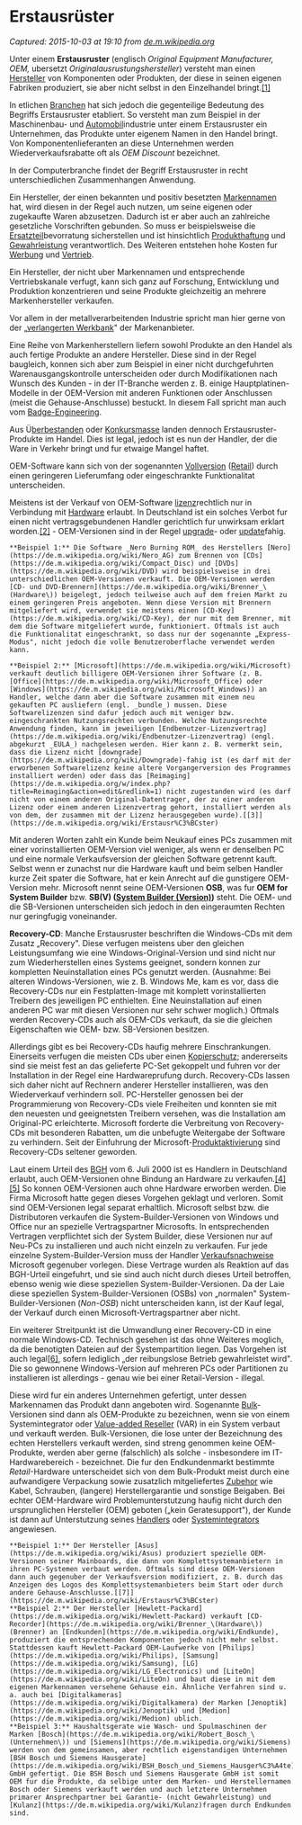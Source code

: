 # Erstausrüster

_Captured: 2015-10-03 at 19:10 from [de.m.wikipedia.org](https://de.m.wikipedia.org/wiki/Erstausr%C3%BCster)_

Unter einem **Erstausruster** (englisch _Original Equipment Manufacturer, OEM,_ ubersetzt _Originalausrustungshersteller_) versteht man einen [Hersteller](https://de.m.wikipedia.org/wiki/Hersteller) von Komponenten oder Produkten, der diese in seinen eigenen Fabriken produziert, sie aber nicht selbst in den Einzelhandel bringt.[[1]](https://de.m.wikipedia.org/wiki/Erstausr%C3%BCster)

In etlichen [Branchen](https://de.m.wikipedia.org/wiki/Wirtschaftszweig) hat sich jedoch die gegenteilige Bedeutung des Begriffs Erstausruster etabliert. So versteht man zum Beispiel in der Maschinenbau- und [Automobil](https://de.m.wikipedia.org/wiki/Automobilindustrie)industrie unter einem Erstausruster ein Unternehmen, das Produkte unter eigenem Namen in den Handel bringt. Von Komponentenlieferanten an diese Unternehmen werden Wiederverkaufsrabatte oft als _OEM Discount_ bezeichnet.

In der Computerbranche findet der Begriff Erstausruster in recht unterschiedlichen Zusammenhangen Anwendung.

Ein Hersteller, der einen bekannten und positiv besetzten [Markennamen](https://de.m.wikipedia.org/wiki/Markenartikel) hat, wird diesen in der Regel auch nutzen, um seine eigenen oder zugekaufte Waren abzusetzen. Dadurch ist er aber auch an zahlreiche gesetzliche Vorschriften gebunden. So muss er beispielsweise die [Ersatzteil](https://de.m.wikipedia.org/wiki/Ersatzteil)bevorratung sicherstellen und ist hinsichtlich [Produkthaftung](https://de.m.wikipedia.org/wiki/Produkthaftung) und [Gewahrleistung](https://de.m.wikipedia.org/wiki/Gew%C3%A4hrleistung) verantwortlich. Des Weiteren entstehen hohe Kosten fur [Werbung](https://de.m.wikipedia.org/wiki/Werbung) und [Vertrieb](https://de.m.wikipedia.org/wiki/Vertrieb).

Ein Hersteller, der nicht uber Markennamen und entsprechende Vertriebskanale verfugt, kann sich ganz auf Forschung, Entwicklung und Produktion konzentrieren und seine Produkte gleichzeitig an mehrere Markenhersteller verkaufen.

Vor allem in der metallverarbeitenden Industrie spricht man hier gerne von der „[verlangerten Werkbank](https://de.m.wikipedia.org/wiki/Verl%C3%A4ngerte_Werkbank)" der Markenanbieter.

Eine Reihe von Markenherstellern liefern sowohl Produkte an den Handel als auch fertige Produkte an andere Hersteller. Diese sind in der Regel baugleich, konnen sich aber zum Beispiel in einer nicht durchgefuhrten Warenausgangskontrolle unterscheiden oder durch Modifikationen nach Wunsch des Kunden - in der IT-Branche werden z. B. einige Hauptplatinen-Modelle in der OEM-Version mit anderen Funktionen oder Anschlussen (meist die Gehause-Anschlusse) bestuckt. In diesem Fall spricht man auch vom [Badge-Engineering](https://de.m.wikipedia.org/wiki/Badge-Engineering).

Aus Ü[berbestanden](https://de.m.wikipedia.org/wiki/%C3%9Cberbestand) oder [Konkursmasse](https://de.m.wikipedia.org/wiki/Konkursmasse) landen dennoch Erstausruster-Produkte im Handel. Dies ist legal, jedoch ist es nun der Handler, der die Ware in Verkehr bringt und fur etwaige Mangel haftet.

OEM-Software kann sich von der sogenannten [Vollversion](https://de.m.wikipedia.org/wiki/Vollversion) ([Retail](https://de.m.wikipedia.org/wiki/Retail)) durch einen geringeren Lieferumfang oder eingeschrankte Funktionalitat unterscheiden.

Meistens ist der Verkauf von OEM-Software [lizenz](https://de.m.wikipedia.org/wiki/Lizenz)rechtlich nur in Verbindung mit [Hardware](https://de.m.wikipedia.org/wiki/Hardware) erlaubt. In Deutschland ist ein solches Verbot fur einen nicht vertragsgebundenen Handler gerichtlich fur unwirksam erklart worden.[[2]](https://de.m.wikipedia.org/wiki/Erstausr%C3%BCster) - OEM-Versionen sind in der Regel [upgrade](https://de.m.wikipedia.org/wiki/Upgrade)\- oder [update](https://de.m.wikipedia.org/wiki/Update)fahig.

    **Beispiel 1:** Die Software _Nero Burning ROM_ des Herstellers [Nero](https://de.m.wikipedia.org/wiki/Nero_AG) zum Brennen von [CDs](https://de.m.wikipedia.org/wiki/Compact_Disc) und [DVDs](https://de.m.wikipedia.org/wiki/DVD) wird beispielsweise in drei unterschiedlichen OEM-Versionen verkauft. Die OEM-Versionen werden [CD- und DVD-Brennern](https://de.m.wikipedia.org/wiki/Brenner_\(Hardware\)) beigelegt, jedoch teilweise auch auf dem freien Markt zu einem geringeren Preis angeboten. Wenn diese Version mit Brennern mitgeliefert wird, verwendet sie meistens einen [CD-Key](https://de.m.wikipedia.org/wiki/CD-Key), der nur mit dem Brenner, mit dem die Software mitgeliefert wurde, funktioniert. Oftmals ist auch die Funktionalitat eingeschrankt, so dass nur der sogenannte „Express-Modus", nicht jedoch die volle Benutzeroberflache verwendet werden kann.

    **Beispiel 2:** [Microsoft](https://de.m.wikipedia.org/wiki/Microsoft) verkauft deutlich billigere OEM-Versionen ihrer Software (z. B. [Office](https://de.m.wikipedia.org/wiki/Microsoft_Office) oder [Windows](https://de.m.wikipedia.org/wiki/Microsoft_Windows)) an Handler, welche dann aber die Software zusammen mit einem neu gekauften PC ausliefern (engl. _bundle_) mussen. Diese Softwarelizenzen sind dafur jedoch auch mit weniger bzw. eingeschrankten Nutzungsrechten verbunden. Welche Nutzungsrechte Anwendung finden, kann im jeweiligen [Endbenutzer-Lizenzvertrag](https://de.m.wikipedia.org/wiki/Endbenutzer-Lizenzvertrag) (engl. abgekurzt _EULA_) nachgelesen werden. Hier kann z. B. vermerkt sein, dass die Lizenz nicht [downgrade](https://de.m.wikipedia.org/wiki/Downgrade)-fahig ist (es darf mit der erworbenen Softwarelizenz keine altere Vorgangerversion des Programmes installiert werden) oder dass das [Reimaging](https://de.m.wikipedia.org/w/index.php?title=Reimaging&action=edit&redlink=1) nicht zugestanden wird (es darf nicht von einem anderen Original-Datentrager, der zu einer anderen Lizenz oder einem anderen Lizenzvertrag gehort, installiert werden als von dem, der zusammen mit der Lizenz herausgegeben wurde).[[3]](https://de.m.wikipedia.org/wiki/Erstausr%C3%BCster)

Mit anderen Worten zahlt ein Kunde beim Neukauf eines PCs zusammen mit einer vorinstallierten OEM-Version viel weniger, als wenn er denselben PC und eine normale Verkaufsversion der gleichen Software getrennt kauft. Selbst wenn er zunachst nur die Hardware kauft und beim selben Handler kurze Zeit spater die Software, hat er kein Anrecht auf die gunstigere OEM-Version mehr. Microsoft nennt seine OEM-Versionen **OSB**, was fur **OEM for System Builder** bzw. **SB(V) ([System Builder (Version)](https://de.m.wikipedia.org/wiki/System_Builder_Version))** steht. Die OEM- und die SB-Versionen unterscheiden sich jedoch in den eingeraumten Rechten nur geringfugig voneinander.

**Recovery-CD**: Manche Erstausruster beschriften die Windows-CDs mit dem Zusatz „Recovery". Diese verfugen meistens uber den gleichen Leistungsumfang wie eine Windows-Original-Version und sind nicht nur zum Wiederherstellen eines Systems geeignet, sondern konnen zur kompletten Neuinstallation eines PCs genutzt werden. (Ausnahme: Bei alteren Windows-Versionen, wie z. B. Windows Me, kam es vor, dass die Recovery-CDs nur ein Festplatten-Image mit komplett vorinstallierten Treibern des jeweiligen PC enthielten. Eine Neuinstallation auf einen anderen PC war mit diesen Versionen nur sehr schwer moglich.) Oftmals werden Recovery-CDs auch als OEM-CDs verkauft, da sie die gleichen Eigenschaften wie OEM- bzw. SB-Versionen besitzen.

Allerdings gibt es bei Recovery-CDs haufig mehrere Einschrankungen. Einerseits verfugen die meisten CDs uber einen [Kopierschutz](https://de.m.wikipedia.org/wiki/Kopierschutz); andererseits sind sie meist fest an das gelieferte PC-Set gekoppelt und fuhren vor der Installation in der Regel eine Hardwareprufung durch. Recovery-CDs lassen sich daher nicht auf Rechnern anderer Hersteller installieren, was den Wiederverkauf verhindern soll. PC-Hersteller genossen bei der Programmierung von Recovery-CDs viele Freiheiten und konnten sie mit den neuesten und geeignetsten Treibern versehen, was die Installation am Original-PC erleichterte. Microsoft forderte die Verbreitung von Recovery-CDs mit besonderen Rabatten, um die unbefugte Weitergabe der Software zu verhindern. Seit der Einfuhrung der Microsoft-[Produktaktivierung](https://de.m.wikipedia.org/wiki/Produktaktivierung) sind Recovery-CDs seltener geworden.

Laut einem Urteil des [BGH](https://de.m.wikipedia.org/wiki/Bundesgerichtshof) vom 6. Juli 2000 ist es Handlern in Deutschland erlaubt, auch OEM-Versionen ohne Bindung an Hardware zu verkaufen.[[4]](https://de.m.wikipedia.org/wiki/Erstausr%C3%BCster)[[5]](https://de.m.wikipedia.org/wiki/Erstausr%C3%BCster) So konnen OEM-Versionen auch ohne Hardware erworben werden. Die Firma Microsoft hatte gegen dieses Vorgehen geklagt und verloren. Somit sind OEM-Versionen legal separat erhaltlich. Microsoft selbst bzw. die Distributoren verkaufen die System-Builder-Versionen von Windows und Office nur an spezielle Vertragspartner Microsofts. In entsprechenden Vertragen verpflichtet sich der System Builder, diese Versionen nur auf Neu-PCs zu installieren und auch nicht einzeln zu verkaufen. Fur jede einzelne System-Builder-Version muss der Handler [Verkaufsnachweise](https://de.m.wikipedia.org/w/index.php?title=Verkaufsnachweis&action=edit&redlink=1) Microsoft gegenuber vorlegen. Diese Vertrage wurden als Reaktion auf das BGH-Urteil eingefuhrt, und sie sind auch nicht durch dieses Urteil betroffen, ebenso wenig wie diese speziellen System-Builder-Versionen. Da der Laie diese speziellen System-Builder-Versionen (OSBs) von „normalen" System-Builder-Versionen (_Non-OSB_) nicht unterscheiden kann, ist der Kauf legal, der Verkauf durch einen Microsoft-Vertragspartner aber nicht.

Ein weiterer Streitpunkt ist die Umwandlung einer Recovery-CD in eine normale Windows-CD. Technisch gesehen ist das ohne Weiteres moglich, da die benotigten Dateien auf der Systempartition liegen. Das Vorgehen ist auch legal[[6]](https://de.m.wikipedia.org/wiki/Erstausr%C3%BCster), sofern lediglich „der reibungslose Betrieb gewahrleistet wird". Die so gewonnene Windows-Version auf mehreren PCs oder Partitionen zu installieren ist allerdings - genau wie bei einer Retail-Version - illegal.

Diese wird fur ein anderes Unternehmen gefertigt, unter dessen Markennamen das Produkt dann angeboten wird. Sogenannte [Bulk](https://de.m.wikipedia.org/wiki/Bulk-Ware)-Versionen sind dann als OEM-Produkte zu bezeichnen, wenn sie von einem Systemintegrator oder [Value-added Reseller](https://de.m.wikipedia.org/wiki/Value-added_Reseller) (VAR) in ein System verbaut und verkauft werden. Bulk-Versionen, die lose unter der Bezeichnung des echten Herstellers verkauft werden, sind streng genommen keine OEM-Produkte, werden aber gerne (falschlich) als solche - insbesondere im IT-Hardwarebereich - bezeichnet. Die fur den Endkundenmarkt bestimmte _Retail_-Hardware unterscheidet sich von dem Bulk-Produkt meist durch eine aufwandigere Verpackung sowie zusatzlich mitgeliefertes [Zubehor](https://de.m.wikipedia.org/wiki/Zubeh%C3%B6r) wie Kabel, Schrauben, (langere) Herstellergarantie und sonstige Beigaben. Bei echter OEM-Hardware wird Problemunterstutzung haufig nicht durch den ursprunglichen Hersteller (OEM) geboten („kein Geratesupport"), der Kunde ist dann auf Unterstutzung seines [Handlers](https://de.m.wikipedia.org/wiki/H%C3%A4ndler) oder [Systemintegrators](https://de.m.wikipedia.org/wiki/Systemintegrator) angewiesen.

    **Beispiel 1:** Der Hersteller [Asus](https://de.m.wikipedia.org/wiki/Asus) produziert spezielle OEM-Versionen seiner Mainboards, die dann von Komplettsystemanbietern in ihren PC-Systemen verbaut werden. Oftmals sind diese OEM-Versionen dann auch gegenuber der Verkaufsversion modifiziert, z. B. durch das Anzeigen des Logos des Komplettsystemanbieters beim Start oder durch andere Gehause-Anschlusse.[[7]](https://de.m.wikipedia.org/wiki/Erstausr%C3%BCster)
    **Beispiel 2:** Der Hersteller [Hewlett-Packard](https://de.m.wikipedia.org/wiki/Hewlett-Packard) verkauft [CD-Recorder](https://de.m.wikipedia.org/wiki/Brenner_\(Hardware\)) (Brenner) an [Endkunden](https://de.m.wikipedia.org/wiki/Endkunde), produziert die entsprechenden Komponenten jedoch nicht mehr selbst. Stattdessen kauft Hewlett-Packard OEM-Laufwerke von [Philips](https://de.m.wikipedia.org/wiki/Philips), [Samsung](https://de.m.wikipedia.org/wiki/Samsung), [LG](https://de.m.wikipedia.org/wiki/LG_Electronics) und [LiteOn](https://de.m.wikipedia.org/wiki/LiteOn) und baut diese in mit dem eigenen Markennamen versehene Gehause ein. Ähnliche Verfahren sind u. a. auch bei [Digitalkameras](https://de.m.wikipedia.org/wiki/Digitalkamera) der Marken [Jenoptik](https://de.m.wikipedia.org/wiki/Jenoptik) und [Medion](https://de.m.wikipedia.org/wiki/Medion) ublich.
    **Beispiel 3:** Haushaltsgerate wie Wasch- und Spulmaschinen der Marken [Bosch](https://de.m.wikipedia.org/wiki/Robert_Bosch_\(Unternehmen\)) und [Siemens](https://de.m.wikipedia.org/wiki/Siemens) werden von dem gemeinsamen, aber rechtlich eigenstandigen Unternehmen [BSH Bosch und Siemens Hausgerate](https://de.m.wikipedia.org/wiki/BSH_Bosch_und_Siemens_Hausger%C3%A4te) GmbH gefertigt. Die BSH Bosch und Siemens Hausgerate GmbH ist somit OEM fur die Produkte, da selbige unter dem Marken- und Herstellernamen Bosch oder Siemens verkauft werden und auch letztere Unternehmen primarer Ansprechpartner bei Garantie- (nicht Gewahrleistung) und [Kulanz](https://de.m.wikipedia.org/wiki/Kulanz)fragen durch Endkunden sind.
